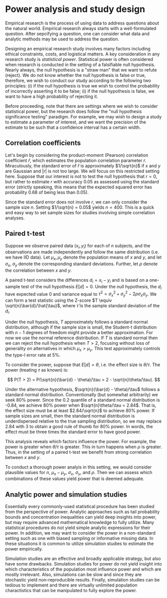 # Power analysis and study design

Empirical research is the process of using data to address
questions about the natural world.  Empirical research always
starts with a well-formulated question.  After sepcifying
a question, one can consider
what data and analytic methods may be used to address the question.

Designing an empirical research study involves many factors
including ethical constraints, costs, and logistical matters.
A key consideration in any research study
is *statistical power*.  Statistical power is often
considered when research is conducted in the setting
of a falsifiable null hypothesis.
Nearly always, the null hypothesis is a "straw man" that we want
to refute (reject).  We do not know whether the null
hypothesis is false or true, therefore, we wish to conduct our study
according to the following two principles: (i) if the
null hypothesis is true we wish to control the probability
of incorrectly asserting it to be false; (i) if the null
hypothesis is false, we want to have a high probability
of rejecting it.

Before proceeding, note that there are settings where we
wish to consider statistical power, but the research does
follow the "null hypothesis significance testing"
paradigm.  For example, we may wish to design a study to
estimate a parameter of interest, and we want the precision
of the estimate to be such that a confidence interval has
a certain width.

## Correlation coefficients

Let's begin by considering the product-moment (Pearson) correlation
coefficient $\hat{r}$, which estimates the population correlation parameter
$r$.  Miraculously, the standard error of $\hat{r}$ is approximately
$1/\sqrt{n}$ if $x$ and $y$ are Gaussian and $|r|$ is not too large.
We will focus on this restricted setting here.  Suppose that our
interest is not to test the null hypothesis that $r = 0$, but rather
to estimate $r$ with accuracy $0.05$ as assessed using the standard
error (strictly speaking, this means that the expected squared
error has probability 0.68 of being less than 0.05).

Since the standard error does not involve $r$, we can only consider
the sample size $n$.  Setting $1/\sqrt{n} = 0.05$ yields $n=400$.
This is a quick and easy way to set sample sizes for studies involving
simple correlation analyses.

## Paired t-test

Suppose we observe paired data $(x_i, y_i)$
for each of $n$ subjects, and the observations are made
independently and follow the same distribution (i.e. we have IID
data).  Let $\mu_x, \mu_y$ denote the population means of
$x$ and $y$, and let $\sigma_x$, $\sigma_y$ denote the corresponding
standard deviations.  Further, let $\rho$ denote the correlation
between $x$ and $y$.

A paired t-test considers the differences $d_i = x_i - y_i$
and is based on a one-sample test of the null hypothesis
$E[d] = 0$.  Under the null hypothesis, the $d_i$ have
expected value 0 and variance equal to
$\tau^2  = \sigma_x^2 + \sigma_y^2 - 2\rho\sigma_x\sigma_y$.
We can form a test statistic using the Z-score $T \equiv \sqrt{n}\bar{d}/\hat{\tau}$,
where $\hat{\tau}$ is the sample standard deviation of the
$d_i$.

Under the null hypothesis, $T$ approximately follows a standard
normal distribution, although if the sample size is small, the Student-t
distribution with $n-1$ degrees of freedom might provide a
better approximation.  For now we use the normal reference
distribution.  If $T$ is standard normal then we can reject
the null hypothesis when $T > 2$, focusing without loss of
generality on alternatives in which $\mu_x > \mu_y$. This
test approximately controls the type-I error rate at 5\%.

To consider the power, suppose that $E[d] = \theta$,
i.e. the effect size is $\theta / \tau$. The power (treating
$\tau$ as known) is:

$$
P(T > 2) = P(\sqrt{n}(\bar{d} - \theta)/\tau > 2 - \sqrt{n}\theta/\tau).
$$

Under the alternative hypothesis, $\sqrt{n}(\bar{d} - \theta)/\tau$ follows a
standard normal distribution.
Conventionally (but somewhat arbitrarily) we seek 80% power.
Since the 0.2 quantile of a standard normal distribution is -0.84, we
achieve 80\% power when $\sqrt{n}\theta/\tau = 2.84$. That is, the effect
size must be at least $2.84/\sqrt{n}$ to achieve 80\% power.  If sample sizes are small,
then the standard normal distribution is underdispersed relative
to the true sampling distribution, so we may replace 2.84 with 3
to obtain a good rule of thumb for 80\% power.  In words, the
effect must be three times the standard error to have good power.

This analysis reveals which factors influence the power.  For example,
the power is greater when $\theta/\tau$ is greater.  This in turn
happens when $\rho$ is greater.  Thus, in the setting of a paired
t-test we benefit
from strong correlation between $x$ and $y$.

To conduct a thorough power analyis in this setting, we would
consider plausible values for $n$, $\mu_x - \mu_y$, $\sigma_x$,
$\sigma_y$, and $\rho$.  Then we can assess which combinations
of these values yield power that is deemed adequate.

## Analytic power and simulation studies

Essentially every commonly-used statistical procedure has been studied from the
perspective of power.  Analytic approaches such as tail probability bounds and
concentration inequalities can yield deep insights into power, but may require
advanced mathematical knowledge to fully utilize.  Many statistical procedures do not yield simple analytic
expressions for their power.  In addition, we may want to consider the power in a
non-standard setting such as one with biased sampling or informative missing data.
In these situations it is common to utilize simulation studies to estimate the
power empirically.

Simulation studies are an effective and broadly applicable strategy, but
also have some drawbacks.  Simulation studies for power do not yield insight
into which characteristics of the population most influence power and which
are mostly irrelevant.  Also, simulations can be slow and since they are
stochastic yield non-reproducible results.  Finally, simulation studies can be
tedious to implement and there are virtually unlimited population charactistics
that can be manipulated to fully explore the power.

